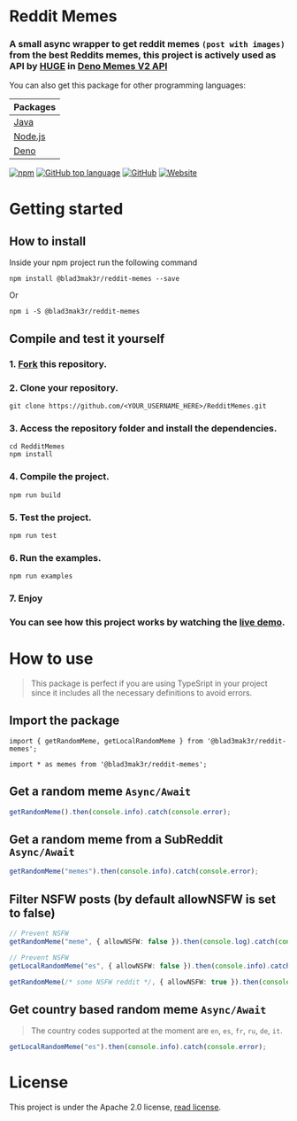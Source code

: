 # Reddit Memes 

### A small async wrapper to get reddit memes ``(post with images)`` from the best Reddits memes, this project is actively used as API by [HUGE](https://hugebot.net) in [Deno Memes V2 API](https://memes-v2.blademaker.tv)

You can also get this package for other programming languages:

| Packages                                               |
|--------------------------------------------------------|
| [Java](https://github.com/Blad3Mak3r/Memes4J)          |
| [Node.js](https://github.com/Blad3Mak3r/RedditMemes)   |
| [Deno](https://github.com/Blad3Mak3r/DenoMemes)        |


[![npm](https://img.shields.io/npm/v/@blad3mak3r/reddit-memes?style=for-the-badge)](https://www.npmjs.com/package/@blad3mak3r/reddit-memes)
[![GitHub top language](https://img.shields.io/github/languages/top/blad3mak3r/redditmemes?style=for-the-badge)](https://github.com/Blad3Mak3r/RedditMemes/search?l=TypeScript&type=Code)
[![GitHub](https://img.shields.io/github/license/blad3mak3r/redditmemes?style=for-the-badge)](https://github.com/Blad3Mak3r/RedditMemes/blob/master/LICENSE)
[![Website](https://img.shields.io/website?down_color=black&down_message=Down&style=for-the-badge&up_color=green&up_message=Online&url=https%3A%2F%2Fmemes.blademaker.tv)](https://memes.blademaker.tv)

# Getting started
## How to install
Inside your npm project run the following command
```shell script
npm install @blad3mak3r/reddit-memes --save
```
Or
```shell script
npm i -S @blad3mak3r/reddit-memes
```

## Compile and test it yourself
### **1.** [Fork](https://github.com/Blad3Mak3r/RedditMemes/fork) this repository.

### **2.** Clone your repository.
```shell script
git clone https://github.com/<YOUR_USERNAME_HERE>/RedditMemes.git
```

### **3.** Access the repository folder and install the dependencies.
```shell script
cd RedditMemes
npm install
```
### **4.** Compile the project.
```shell script
npm run build
```
### **5.** Test the project.
```shell script
npm run test
```

### **6.** Run the examples.
```shell script
npm run examples
```

### **7.** Enjoy

### You can see how this project works by watching the [live demo](https://memes.blademaker.tv/api).

# How to use
> This package is perfect if you are using TypeSript in your project since it includes all the necessary definitions to avoid errors.

## Import the package
```shell script
import { getRandomMeme, getLocalRandomMeme } from '@blad3mak3r/reddit-memes';
```
```shell script
import * as memes from '@blad3mak3r/reddit-memes';
```

## Get a random meme ``Async/Await``
```TypeScript
getRandomMeme().then(console.info).catch(console.error);
```

## Get a random meme from a SubReddit ``Async/Await``
```TypeScript
getRandomMeme("memes").then(console.info).catch(console.error);
```

## Filter NSFW posts (by default allowNSFW is set to false)
```TypeScript
// Prevent NSFW
getRandomMeme("meme", { allowNSFW: false }).then(console.log).catch(console.error);

// Prevent NSFW
getLocalRandomMeme("es", { allowNSFW: false }).then(console.info).catch(console.error);

getRandomMeme(/* some NSFW reddit */, { allowNSFW: true }).then(console.info).catch(console.error);
```

## Get country based random meme ``Async/Await``
> The country codes supported at the moment are ``en``, ``es``, ``fr``, ``ru``, ``de``, ``it``.
```TypeScript
getLocalRandomMeme("es").then(console.info).catch(console.error);
```

# License
This project is under the Apache 2.0 license, [read license](LICENSE).
